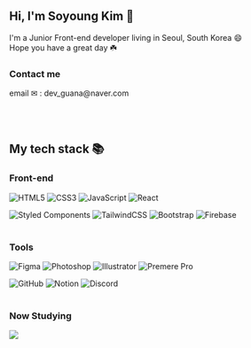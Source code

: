 

## Hi, I'm Soyoung Kim 👋

I'm a Junior Front-end developer living in Seoul, South Korea 😄
  <br/>
Hope you have a great day ☘️
  <br/>
  
  <!--
  <h3> Interest</h3>
  <li>running 🏃</li>
  -->
 <h3>Contact me</h3>
email ✉ : dev_guana@naver.com



<br/><br/>

## My tech stack 📚
  
### Front-end
  ![HTML5](https://img.shields.io/badge/html5-%23E34F26.svg?style=for-the-badge&logo=html5&logoColor=white)
  ![CSS3](https://img.shields.io/badge/css3-%231572B6.svg?style=for-the-badge&logo=css3&logoColor=white)
  ![JavaScript](https://img.shields.io/badge/javascript-%23323330.svg?style=for-the-badge&logo=javascript&logoColor=%23F7DF1E)
  ![React](https://img.shields.io/badge/react-%2320232a.svg?style=for-the-badge&logo=react&logoColor=%2361DAFB)
  
  ![Styled Components](https://img.shields.io/badge/styled--components-DB7093?style=for-the-badge&logo=styled-components&logoColor=white)
  ![TailwindCSS](https://img.shields.io/badge/tailwindcss-%2338B2AC.svg?style=for-the-badge&logo=tailwind-css&logoColor=white)
  ![Bootstrap](https://img.shields.io/badge/bootstrap-%23563D7C.svg?style=for-the-badge&logo=bootstrap&logoColor=white)
  ![Firebase](https://img.shields.io/badge/Firebase-039BE5?style=for-the-badge&logo=Firebase&logoColor=white)
  <br></br>
  
  
  
  ### Tools
  ![Figma](https://img.shields.io/badge/figma-%23F24E1E.svg?&style=for-the-badge&logo=figma&logoColor=white)
  ![Photoshop](https://img.shields.io/badge/adobe%20photoshop-%2331A8FF.svg?&style=for-the-badge&logo=adobe%20photoshop&logoColor=white)
  ![Illustrator](https://img.shields.io/badge/adobe%20illustrator-%23FF9A00.svg?&style=for-the-badge&logo=adobe%20illustrator&logoColor=black)
  ![Premere Pro](https://img.shields.io/badge/adobe%20premiere%20pro-%239999FF.svg?&style=for-the-badge&logo=adobe%20premiere%20pro&logoColor=black)
 
  ![GitHub](https://img.shields.io/badge/github-%23121011.svg?style=for-the-badge&logo=github&logoColor=white)
  ![Notion](https://img.shields.io/badge/Notion-%23000000.svg?style=for-the-badge&logo=notion&logoColor=white)
  ![Discord](https://img.shields.io/badge/Discord-%237289DA.svg?style=for-the-badge&logo=discord&logoColor=white)
   <br></br>
   
   
   
  ### Now Studying
  <img src="https://img.shields.io/badge/TypeScript-3178C6?style=for-the-badge&logo=TypeScript&logoColor=white">


<!--
<img src="https://github-readme-stats.vercel.app/api/top-langs/?username=TommyKim97&layout=compact&bg_color=180,000000,&title_color=000000&text_color=000000"  width="300" height="150"/>
-->

